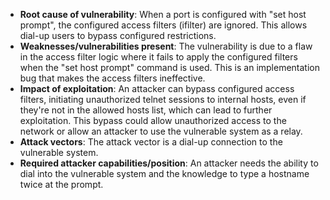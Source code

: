 - **Root cause of vulnerability**: When a port is configured with "set host prompt", the configured access filters (ifilter) are ignored. This allows dial-up users to bypass configured restrictions.
- **Weaknesses/vulnerabilities present**: The vulnerability is due to a flaw in the access filter logic where it fails to apply the configured filters when the "set host prompt" command is used. This is an implementation bug that makes the access filters ineffective.
- **Impact of exploitation**: An attacker can bypass configured access filters, initiating unauthorized telnet sessions to internal hosts, even if they're not in the allowed hosts list, which can lead to further exploitation. This bypass could allow unauthorized access to the network or allow an attacker to use the vulnerable system as a relay.
- **Attack vectors**: The attack vector is a dial-up connection to the vulnerable system.
- **Required attacker capabilities/position**: An attacker needs the ability to dial into the vulnerable system and the knowledge to type a hostname twice at the prompt.